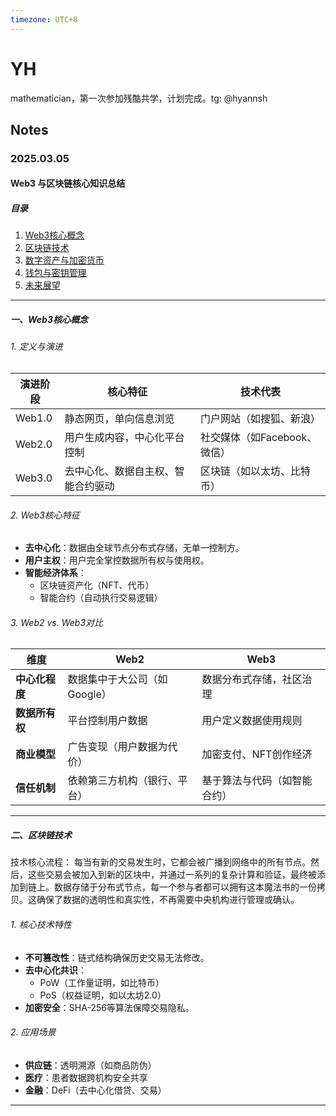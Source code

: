 ```yaml
---
timezone: UTC+8
---
```


# YH
mathematician，第一次参加残酷共学，计划完成。tg: @hyannsh

## Notes

<!-- Content_START -->

### 2025.03.05
#### Web3 与区块链核心知识总结

##### 目录
1. [Web3核心概念](#一web3核心概念)  
2. [区块链技术](#二区块链技术)  
3. [数字资产与加密货币](#三数字资产与加密货币)  
4. [钱包与密钥管理](#四钱包与密钥管理)  
5. [未来展望](#五未来展望)

---

##### 一、Web3核心概念

###### 1. 定义与演进
| **演进阶段** | **核心特征**                             | **技术代表**                  |
|--------------|----------------------------------------|------------------------------|
| Web1.0       | 静态网页，单向信息浏览                  | 门户网站（如搜狐、新浪）       |
| Web2.0       | 用户生成内容，中心化平台控制            | 社交媒体（如Facebook、微信）   |
| Web3.0       | 去中心化、数据自主权、智能合约驱动       | 区块链（如以太坊、比特币）      |

###### 2. Web3核心特征

- **去中心化**：数据由全球节点分布式存储，无单一控制方。
- **用户主权**：用户完全掌控数据所有权与使用权。
- **智能经济体系**：
  - 区块链资产化（NFT、代币）
  - 智能合约（自动执行交易逻辑）

###### 3. Web2 vs. Web3对比
| **维度**          | Web2                                  | Web3                                  |
|-------------------|--------------------------------------|--------------------------------------|
| **中心化程度**    | 数据集中于大公司（如Google）         | 数据分布式存储，社区治理            |
| **数据所有权**    | 平台控制用户数据                     | 用户定义数据使用规则                |
| **商业模型**      | 广告变现（用户数据为代价）           | 加密支付、NFT创作经济               |
| **信任机制**      | 依赖第三方机构（银行、平台）         | 基于算法与代码（如智能合约）        |

---

##### 二、区块链技术
技术核心流程：
每当有新的交易发生时，它都会被广播到网络中的所有节点。然后，这些交易会被加入到新的区块中，并通过一系列的复杂计算和验证，最终被添加到链上。数据存储于分布式节点，每一个参与者都可以拥有这本魔法书的一份拷贝。这确保了数据的透明性和真实性，不再需要中央机构进行管理或确认。
###### 1. 核心技术特性
- **不可篡改性**：链式结构确保历史交易无法修改。
- **去中心化共识**：
  - PoW（工作量证明，如比特币）
  - PoS（权益证明，如以太坊2.0）
- **加密安全**：SHA-256等算法保障交易隐私。

###### 2. 应用场景
- **供应链**：透明溯源（如商品防伪）
- **医疗**：患者数据跨机构安全共享
- **金融**：DeFi（去中心化借贷、交易）

---

<!-- Content_END -->